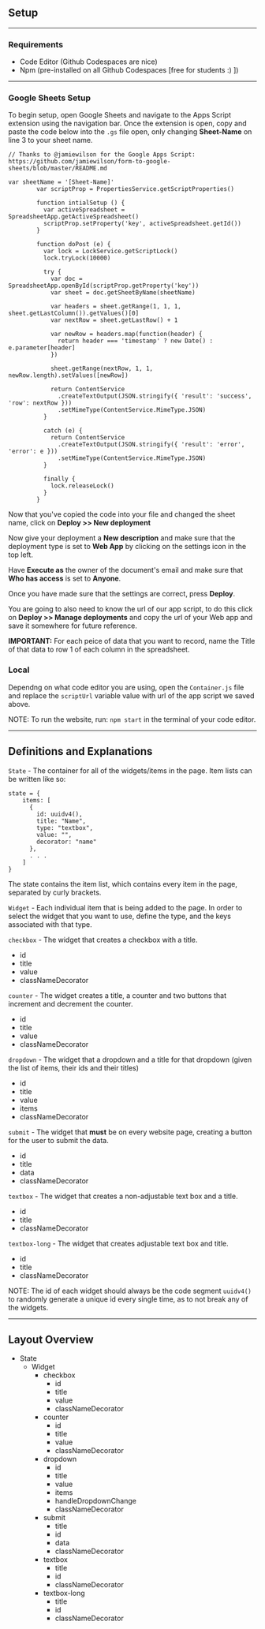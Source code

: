 ## Setup

- - -
### Requirements
+  Code Editor (Github Codespaces are nice)
+  Npm (pre-installed on all Github Codespaces [free for students :) ])
- - -
### Google Sheets Setup
To begin setup, open Google Sheets and navigate to the Apps Script extension using the navigation bar. 
Once the extension is open, copy and paste the code below into the ```.gs``` file open, only changing __Sheet-Name__ on line 3 to your sheet name. 

```
// Thanks to @jamiewilson for the Google Apps Script: https://github.com/jamiewilson/form-to-google-sheets/blob/master/README.md

var sheetName = '[Sheet-Name]'
        var scriptProp = PropertiesService.getScriptProperties()

        function intialSetup () {
          var activeSpreadsheet = SpreadsheetApp.getActiveSpreadsheet()
          scriptProp.setProperty('key', activeSpreadsheet.getId())
        }

        function doPost (e) {
          var lock = LockService.getScriptLock()
          lock.tryLock(10000)

          try {
            var doc = SpreadsheetApp.openById(scriptProp.getProperty('key'))
            var sheet = doc.getSheetByName(sheetName)

            var headers = sheet.getRange(1, 1, 1, sheet.getLastColumn()).getValues()[0]
            var nextRow = sheet.getLastRow() + 1

            var newRow = headers.map(function(header) {
              return header === 'timestamp' ? new Date() : e.parameter[header]
            })

            sheet.getRange(nextRow, 1, 1, newRow.length).setValues([newRow])

            return ContentService
              .createTextOutput(JSON.stringify({ 'result': 'success', 'row': nextRow }))
              .setMimeType(ContentService.MimeType.JSON)
          }

          catch (e) {
            return ContentService
              .createTextOutput(JSON.stringify({ 'result': 'error', 'error': e }))
              .setMimeType(ContentService.MimeType.JSON)
          }

          finally {
            lock.releaseLock()
          }
        }
```
Now that you've copied the code into your file and changed the sheet name, click on __Deploy >> New deployment__ 

Now give your deployment a __New description__ and make sure that the deployment type is set to __Web App__ by clicking on the settings icon in the top left. 

Have __Execute as__ the owner of the document's email and make sure that __Who has access__ is set to __Anyone__.

Once you have made sure that the settings are correct, press __Deploy__.

You are going to also need to know the url of our app script, to do this click on __Deploy >> Manage deployments__ and copy the url of your Web app and save it somewhere for future reference. 

__IMPORTANT:__ For each peice of data that you want to record, name the Title of that data to row 1 of each column in the spreadsheet. 


### Local

Dependng on what code editor you are using, open the ```Container.js``` file and replace the ```scriptUrl``` variable value with url of the app script we saved above.

NOTE: To run the website, run: 
```npm start```
in the terminal of your code editor. 

- - -
## Definitions and Explanations

```State``` - The container for all of the widgets/items in the page. Item lists can be written like so: 
``` 
state = {
    items: [
      {
        id: uuidv4(),
        title: "Name",
        type: "textbox",
        value: "",
        decorator: "name"
      },
	  . . .
	]
}
```
The state contains the item list, which contains every item in the page, separated by curly brackets. 

```Widget``` - Each individual item that is being added to the page. In order to select the widget that you want to use, define the type, and the keys associated with that type.

```checkbox``` - The widget that creates a checkbox with a title.
  + id
  + title
  + value
  + classNameDecorator

```counter``` - The widget creates a title, a counter and two buttons that increment and decrement the counter. 
  + id
  + title
  + value
  + classNameDecorator

```dropdown``` - The widget that a dropdown and a title for that dropdown (given the list of items, their ids and their titles)
  + id
  + title
  + value
  + items
  + classNameDecorator

```submit``` - The widget that __must__ be on every website page, creating a button for the user to submit the data.
  + id
  + title
  + data
  + classNameDecorator

```textbox``` - The widget that creates a non-adjustable text box and a title.
  + id 
  + title
  + classNameDecorator

```textbox-long``` - The widget that creates adjustable text box and title.
  + id 
  + title
  + classNameDecorator

NOTE: The id of each widget should always be the code segment
```uuidv4()``` 
to randomly generate a unique id every single time, as to not break any of the widgets. 

- - -
## Layout Overview

* State
  + Widget
    + checkbox
	  + id
	  + title
	  + value 
	  + classNameDecorator
    + counter 
      + id
	  + title
	  + value
	  + classNameDecorator
    + dropdown
      + id
	  + title
	  + value
	  + items
	  + handleDropdownChange
	  + classNameDecorator
    + submit 
      + title
	  + id
	  + data
	  + classNameDecorator
    + textbox 
	  + title
	  + id
	  + classNameDecorator
    + textbox-long 
	  + title
	  + id
	  + classNameDecorator
